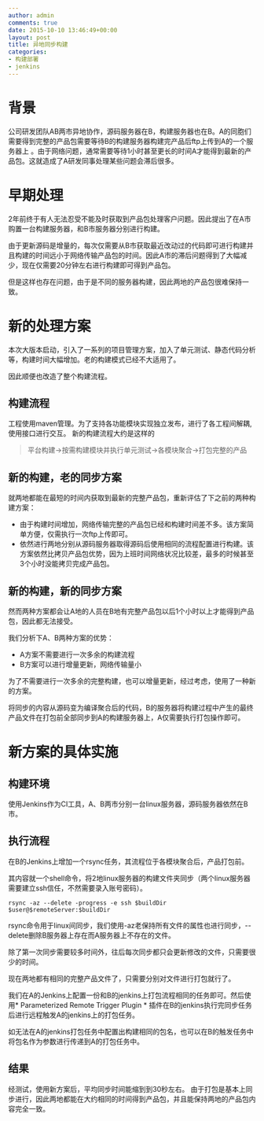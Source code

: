 ```yaml
---
author: admin
comments: true
date: 2015-10-10 13:46:49+00:00
layout: post
title: 异地同步构建
categories:
- 构建部署
- jenkins
---
```


# 背景
公司研发团队AB两市异地协作，源码服务器在B，构建服务器也在B。A的同胞们需要得到完整的产品包需要等待B的构建服务器构建完产品后ftp上传到A的一个服务器上
。由于网络问题，通常需要等待1小时甚至更长的时间A才能得到最新的产品包。这就造成了A研发同事处理某些问题会滞后很多。


# 早期处理
2年前终于有人无法忍受不能及时获取到产品包处理客户问题。因此提出了在A市购置一台构建服务器，和B市服务器分别进行构建。

由于更新源码是增量的，每次仅需要从B市获取最近改动过的代码即可进行构建并且构建的时间远小于网络传输产品包的时间。因此A市的滞后问题得到了大幅减少，现在仅需要20分钟左右进行构建即可得到产品包。

但是这样也存在问题，由于是不同的服务器构建，因此两地的产品包很难保持一致。

# 新的处理方案
本次大版本启动，引入了一系列的项目管理方案，加入了单元测试、静态代码分析等，构建时间大幅增加。老的构建模式已经不大适用了。

因此顺便也改造了整个构建流程。

## 构建流程
工程使用maven管理。为了支持各功能模块实现独立发布，进行了各工程间解耦,使用接口进行交互。
新的构建流程大约是这样的
> 平台构建->按需构建模块并执行单元测试->各模块聚合->打包完整的产品

## 新的构建，老的同步方案
就两地都能在最短的时间内获取到最新的完整产品包，重新评估了下之前的两种构建方案：

* 由于构建时间增加，网络传输完整的产品包已经和构建时间差不多。该方案简单方便，仅需执行一次ftp上传即可。
* 依然进行两地分别从源码服务器取得源码后使用相同的流程配置进行构建。该方案依然比拷贝产品包优势，因为上班时间网络状况比较差，最多的时候甚至3个小时没能拷贝完成产品包。

## 新的构建，新的同步方案
然而两种方案都会让A地的人员在B地有完整产品包以后1个小时以上才能得到产品包，因此都无法接受。

我们分析下A、B两种方案的优势：
* A方案不需要进行一次多余的构建流程
* B方案可以进行增量更新，网络传输量小

为了不需要进行一次多余的完整构建，也可以增量更新，经过考虑，使用了一种新的方案。

将同步的内容从源码变为编译聚合后的代码，B的服务器将构建过程中产生的最终产品文件在打包前全部同步到A的构建服务器上，A仅需要执行打包操作即可。

# 新方案的具体实施

## 构建环境
使用Jenkins作为CI工具，A、B两市分别一台linux服务器，源码服务器依然在B市。


## 执行流程
在B的Jenkins上增加一个rsync任务，其流程位于各模块聚合后，产品打包前。

其内容就一个shell命令，将2地linux服务器的构建文件夹同步（两个linux服务器需要建立ssh信任，不然需要录入账号密码）。

```shell
rsync -az --delete -progress -e ssh $buildDir $user@$remoteServer:$buildDir
```

rsync命令用于linux间同步，我们使用-az老保持所有文件的属性也进行同步，--delete删除B服务器上存在而A服务器上不存在的文件。

除了第一次同步需要较多时间外，往后每次同步都只会更新修改的文件，只需要很少的时间。

现在两地都有相同的完整产品文件了，只需要分别对文件进行打包就行了。

我们在A的Jenkins上配置一份和B的jenkins上打包流程相同的任务即可。然后使用* Parameterized Remote Trigger Plugin * 插件在B的jenkins执行完同步任务后进行远程触发A的jenkins上的打包任务。

如无法在A的jenkins打包任务中配置出构建相同的包名，也可以在B的触发任务中将包名作为参数进行传递到A的打包任务中。

## 结果
经测试，使用新方案后，平均同步时间能缩到到30秒左右。
由于打包是基本上同步进行，因此两地都能在大约相同的时间得到产品包，并且能保持两地的产品包内容完全一致。
